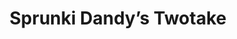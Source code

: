 ---
slug: sprunki-dandys-twotake-2221
title: Sprunki Dandy’s Twotake
description: "Sprunki Dandy’s Twotake is an exciting online game. Play for free directly in your browser!"
icon: /images/popular_mods/Sprunki Dandys Twotake.png
url: https://wowtbc.net/sprunkin/dandy-twotake/index.html
previewImage: /images/popular_mods/Sprunki Dandys Twotake.png
type: popular mods

# SEO配置
seo:
  title: "Sprunki Dandy’s Twotake - Play Free Online Game | Fun Browser Games"
  description: "Sprunki Dandy’s Twotake - Play this fun online game for free in your browser. No download required!"
  ogImage: "/images/popular_mods/Sprunki Dandys Twotake.png"
  keywords: "sprunki-dandys-twotake-2221, online game, browser game, free game, popular mods game, play online"

videoUrls:
  - https://www.youtube.com/embed/example1
  - https://www.youtube.com/embed/example2

whyPlay:
  title: "Why Play Sprunki Dandy’s Twotake?"
  items:
    - "Immersive Gameplay: Sprunki Dandy’s Twotake offers an engaging and immersive gaming experience that will keep you entertained for hours"
    - "Challenging Levels: Test your skills with increasingly difficult challenges and obstacles"
    - "Beautiful Graphics: Enjoy stunning visuals and smooth animations that bring the game world to life"
    - "Regular Updates: New content and features are added regularly to keep the game fresh and exciting"
    - "Free to Play: Experience all the fun without spending a penny"
    - "Community Features: Connect with other players, share strategies, and compete for high scores"
    - "Cross-Platform: Play on any device with a web browser, no downloads required"

features:
  title: "Key Features of Sprunki Dandy’s Twotake"
  image: "/images/popular_mods/Sprunki Dandys Twotake.png"
  items:
    - "Intuitive Controls: Easy to learn controls make Sprunki Dandy’s Twotake accessible for players of all skill levels"
    - "Multiple Game Modes: Enjoy various gameplay options that provide different challenges and experiences"
    - "Character Customization: Personalize your gaming experience with unique characters and items"
    - "Achievement System: Complete special tasks to earn rewards and recognition"
    - "Leaderboards: Compete with players worldwide and see who can achieve the highest scores"

characteristics:
  title: "Game Characteristics"
  image: "/images/popular_mods/Sprunki Dandys Twotake.png"
  items:
    - "Genre: Popular mods game with elements of strategy and skill"
    - "Difficulty: Suitable for both casual gamers and those seeking a challenge"
    - "Play Time: Quick sessions or extended gameplay, depending on your preference"
    - "Art Style: Vibrant and engaging visuals that enhance the gaming experience"
    - "Sound Design: Immersive audio that complements the gameplay perfectly"

info: "Sprunki Dandy’s Twotake is an exciting online game that offers players a unique and engaging gaming experience. With its intuitive controls, stunning visuals, and challenging gameplay, Sprunki Dandy’s Twotake provides hours of entertainment for players of all ages and skill levels. Whether you're looking for a quick gaming session during a break or an extended play session, Sprunki Dandy’s Twotake delivers an immersive experience that will keep you coming back for more. The game features multiple levels of increasing difficulty, ensuring that players are constantly challenged as they progress. With regular updates adding new content and features, Sprunki Dandy’s Twotake remains fresh and exciting, providing endless entertainment options for its growing community of players."

howToPlayIntro: "Welcome to Sprunki Dandy’s Twotake! This guide will walk you through the basics and help you master the game. Whether you're a beginner or looking to improve your skills, these tips and instructions will enhance your gaming experience."

howToPlaySteps:
  - title: "Getting Started"
    description: "Begin your Sprunki Dandy’s Twotake adventure by familiarizing yourself with the controls. Use your keyboard or mouse to navigate through the game interface. The tutorial will guide you through the basic mechanics and help you understand the objectives."
  - title: "Understanding the Objectives"
    description: "In Sprunki Dandy’s Twotake, your main goal is to progress through levels by completing specific objectives. Each level presents unique challenges that require different strategies and approaches."
  - title: "Mastering the Controls"
    description: "Practice using the controls to improve your precision and reaction time. Sprunki Dandy’s Twotake requires quick reflexes and strategic thinking to overcome obstacles and defeat opponents."
  - title: "Utilizing Power-ups"
    description: "Collect power-ups throughout the game to enhance your abilities and overcome difficult challenges. Each power-up offers unique advantages that can be crucial for success."
  - title: "Developing Strategies"
    description: "As you progress in Sprunki Dandy’s Twotake, develop effective strategies for different scenarios. Analyze patterns, anticipate challenges, and adapt your approach to maximize your performance."

faq:
  title: "Frequently Asked Questions about Sprunki Dandy’s Twotake"
  items:
    - question: "Is Sprunki Dandy’s Twotake free to play?"
      answer: "Yes, Sprunki Dandy’s Twotake is completely free to play directly in your web browser. No downloads or purchases are required to enjoy the full game experience."
    - question: "Can I play Sprunki Dandy’s Twotake on mobile devices?"
      answer: "Yes, Sprunki Dandy’s Twotake is optimized for both desktop and mobile play. You can enjoy the game on any device with a web browser and internet connection."
    - question: "Are there any in-game purchases?"
      answer: "While Sprunki Dandy’s Twotake is free to play, there may be optional in-game purchases available for cosmetic items or additional features that don't affect core gameplay."
    - question: "How often is Sprunki Dandy’s Twotake updated?"
      answer: "The developers regularly update Sprunki Dandy’s Twotake with new content, features, and improvements based on player feedback and game performance."
    - question: "Can I play Sprunki Dandy’s Twotake offline?"
      answer: "Currently, Sprunki Dandy’s Twotake requires an internet connection to play as it's a browser-based online game."
    - question: "Is Sprunki Dandy’s Twotake suitable for children?"
      answer: "Yes, Sprunki Dandy’s Twotake is designed to be family-friendly and suitable for players of all ages."
    - question: "How do I report bugs or issues?"
      answer: "If you encounter any problems while playing Sprunki Dandy’s Twotake, you can report them through the game's support page or contact the developers directly through their website."
    - question: "Still Have Questions?"
      answer: "If you have additional questions about Sprunki Dandy’s Twotake that aren't covered in this FAQ, please visit our support center or contact our customer service team for assistance."
---